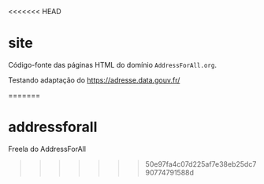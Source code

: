<<<<<<< HEAD
# site
Código-fonte das páginas HTML do domínio `AddressForAll.org`.

Testando adaptação do https://adresse.data.gouv.fr/


=======
# addressforall
Freela do AddressForAll
>>>>>>> 50e97fa4c07d225af7e38eb25dc790774791588d
